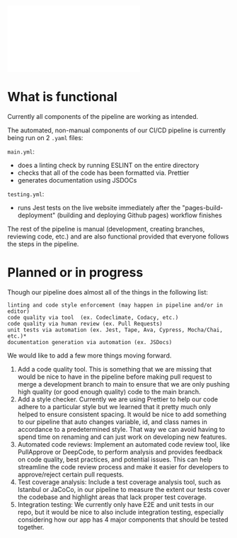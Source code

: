 ![Pipeline Image](phase2.md)

# What is functional

Currently all components of the pipeline are working as intended.

The automated, non-manual components of our CI/CD pipeline is currently being run on 2 `.yaml` files:

`main.yml`:

- does a linting check by running ESLINT on the entire directory
- checks that all of the code has been formatted via. Prettier
- generates documentation using JSDOCs

`testing.yml`:

- runs Jest tests on the live website immediately after the "pages-build-deployment" (building and deploying Github pages) workflow finishes

The rest of the pipeline is manual (development, creating branches, reviewing code, etc.) and are also functional provided that everyone follows the steps in the pipeline.

# Planned or in progress

Though our pipeline does almost all of the things in the following list:

```
linting and code style enforcement (may happen in pipeline and/or in editor)
code quality via tool  (ex. Codeclimate, Codacy, etc.)
code quality via human review (ex. Pull Requests)
unit tests via automation (ex. Jest, Tape, Ava, Cypress, Mocha/Chai, etc.)*
documentation generation via automation (ex. JSDocs)
```

We would like to add a few more things moving forward.

1. Add a code quality tool. This is something that we are missing that would be nice to have in the pipeline before making pull request to merge a development branch to main to ensure that we are only pushing high quality (or good enough quality) code to the main branch.
2. Add a style checker. Currently we are using Prettier to help our code adhere to a particular style but we learned that it pretty much only helped to ensure consistent spacing. It would be nice to add something to our pipeline that auto changes variable, id, and class names in accordance to a predetermined style. That way we can avoid having to spend time on renaming and can just work on developing new features.
3. Automated code reviews: Implement an automated code review tool, like PullApprove or DeepCode, to perform analysis and provides feedback on code quality, best practices, and potential issues. This can help streamline the code review process and make it easier for developers to approve/reject certain pull requests.
4. Test coverage analysis: Include a test coverage analysis tool, such as Istanbul or JaCoCo, in our pipeline to measure the extent our tests cover the codebase and highlight areas that lack proper test coverage.
5. Integration testing: We currently only have E2E and unit tests in our repo, but it would be nice to also include integration testing, especially considering how our app has 4 major components that should be tested together.
